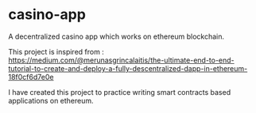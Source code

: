 # casino-app
A decentralized casino app which works on ethereum blockchain.

This project is inspired from : https://medium.com/@merunasgrincalaitis/the-ultimate-end-to-end-tutorial-to-create-and-deploy-a-fully-descentralized-dapp-in-ethereum-18f0cf6d7e0e  

I have created this project to practice writing smart contracts based applications on ethereum. 

